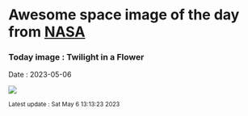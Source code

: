 
# Awesome space image of the day from [NASA](https://api.nasa.gov/)

### Today image : Twilight in a Flower
Date : 2023-05-06

![](https://apod.nasa.gov/apod/image/2305/TwilightFlower1024.jpg)

<small>Latest update : Sat May  6 13:13:23 2023</small>
        